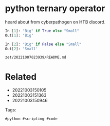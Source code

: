 # python ternary operator

heard about from cyberpathogen on HTB discord.
```python
In [1]: "Big" if True else "Small"
Out[1]: 'Big'

In [2]: "Big" if False else "Small"
Out[2]: 'Small'
```

` zet/20221007023939/README.md `

# Related

- 20221003150105
- 20221003151363
- 20221003150946

Tags:

    #python #scripting #code 
